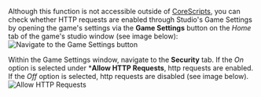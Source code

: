 Although this function is not accessible outside of [CoreScripts](https://developer.roblox.com/en-us/api-reference/class/CorScript), you can check whether HTTP requests are enabled through Studio's Game Settings by opening the game's settings via the **Game Settings** button on the _Home_ tab of the game's studio window (see image below):  
![Navigate to the Game Settings button](https://developer.roblox.com/assets/blt29ed4b4004d52e95/HttpRequestsSetting.png)

Within the Game Settings window, navigate to the **Security** tab. If the _On_ option is selected under \***Allow HTTP Requests**, http requests are enabled. If the _Off_ option is selected, http requests are disabled (see image below).  
![Allow HTTP Requests](https://developer.roblox.com/assets/blt28c151e28c997373/GameSettingsButton.png)